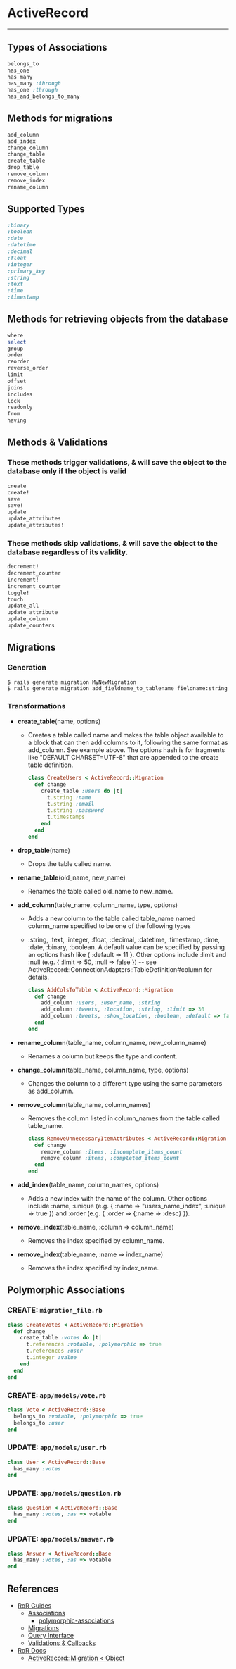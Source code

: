 # ActiveRecord
---

## Types of Associations

``` ruby
belongs_to
has_one
has_many
has_many :through
has_one :through
has_and_belongs_to_many
```

## Methods for migrations

``` ruby
add_column
add_index
change_column
change_table
create_table
drop_table
remove_column
remove_index
rename_column
```

## Supported Types

``` ruby
:binary
:boolean
:date
:datetime
:decimal
:float
:integer
:primary_key
:string
:text
:time
:timestamp
```

## Methods for retrieving objects from the database

``` ruby
where
select
group
order
reorder
reverse_order
limit
offset
joins
includes
lock
readonly
from
having
```

## Methods & Validations

### These methods trigger validations, & will save the object to the database **only if the object is valid**

``` ruby
create
create!
save
save!
update
update_attributes
update_attributes!
```

### These methods skip validations, & will save the object to the database **regardless** of its validity.

``` ruby
decrement!
decrement_counter
increment!
increment_counter
toggle!
touch
update_all
update_attribute
update_column
update_counters
```

## Migrations

### Generation

```
$ rails generate migration MyNewMigration
$ rails generate migration add_fieldname_to_tablename fieldname:string
```

### Transformations

- **create_table**(name, options)
    - Creates a table called name and makes the table object available to a block that can then add columns to it, following the same format as add_column. See example above. The options hash is for fragments like "DEFAULT CHARSET=UTF-8" that are appended to the create table definition.

        ``` ruby
        class CreateUsers < ActiveRecord::Migration
          def change
            create_table :users do |t|
              t.string :name
              t.string :email
              t.string :password
              t.timestamps
            end
          end
        end
        ```

- **drop_table**(name)
    - Drops the table called name.
- **rename_table**(old_name, new_name)
    - Renames the table called old_name to new_name.
- **add_column**(table_name, column_name, type, options)
    - Adds a new column to the table called table_name named column_name specified to be one of the following types
    - :string, :text, :integer, :float, :decimal, :datetime, :timestamp, :time, :date, :binary, :boolean. A default value can be specified by passing an options hash like { :default => 11 }. Other options include :limit and :null (e.g. { :limit => 50, :null => false }) -- see ActiveRecord::ConnectionAdapters::TableDefinition#column for details.

        ``` ruby
        class AddColsToTable < ActiveRecord::Migration
          def change
            add_column :users, :user_name, :string
            add_column :tweets, :location, :string, :limit => 30
            add_column :tweets, :show_location, :boolean, :default => false
          end
        end
        ```

- **rename_column**(table_name, column_name, new_column_name)
    - Renames a column but keeps the type and content.
- **change_column**(table_name, column_name, type, options)
    - Changes the column to a different type using the same parameters as add_column.
- **remove_column**(table_name, column_names)
    - Removes the column listed in column_names from the table called table_name.

        ``` ruby
        class RemoveUnnecessaryItemAttributes < ActiveRecord::Migration
          def change
            remove_column :items, :incomplete_items_count
            remove_column :items, :completed_items_count
          end
        end
        ```

- **add_index**(table_name, column_names, options)
    - Adds a new index with the name of the column. Other options include :name, :unique (e.g. { :name => "users_name_index", :unique => true }) and :order (e.g. { :order => {:name => :desc} }</tt>).
- **remove_index**(table_name, :column => column_name)
    - Removes the index specified by column_name.
- **remove_index**(table_name, :name => index_name)
    - Removes the index specified by index_name.


## Polymorphic Associations

### CREATE: ```migration_file.rb```
``` ruby
class CreateVotes < ActiveRecord::Migration
  def change
    create_table :votes do |t|
      t.references :votable, :polymorphic => true
      t.references :user
      t.integer :value
    end
  end
end
```

### CREATE: ```app/models/vote.rb```
``` ruby
class Vote < ActiveRecord::Base
  belongs_to :votable, :polymorphic => true
  belongs_to :user
end
```

### UPDATE: ```app/models/user.rb```
``` ruby
class User < ActiveRecord::Base
  has_many :votes
end
```


### UPDATE: ```app/models/question.rb```
``` ruby
class Question < ActiveRecord::Base
  has_many :votes, :as => votable
end
```



### UPDATE: ```app/models/answer.rb```
``` ruby
class Answer < ActiveRecord::Base
  has_many :votes, :as => votable
end
```




## References
- [RoR Guides](http://guides.rubyonrails.org/)
    - [Associations](http://guides.rubyonrails.org/association_basics.html)
        - [polymorphic-associations](http://guides.rubyonrails.org/association_basics.html#polymorphic-associations)
    - [Migrations](http://guides.rubyonrails.org/migrations.html)
    - [Query Interface](http://guides.rubyonrails.org/active_record_querying.html)
    - [Validations & Callbacks](http://guides.rubyonrails.org/active_record_validations_callbacks.html)
- [RoR Docs](http://api.rubyonrails.org/)
    - [ActiveRecord::Migration < Object](http://api.rubyonrails.org/classes/ActiveRecord/Migration.html)
